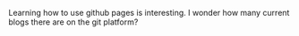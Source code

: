 Learning how to use github pages is interesting. I wonder how many current blogs there are on the git platform?
